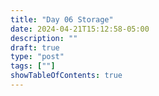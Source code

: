 ```yaml
---
title: "Day 06 Storage"
date: 2024-04-21T15:12:58-05:00
description: ""
draft: true
type: "post"
tags: [""]
showTableOfContents: true
---
```


